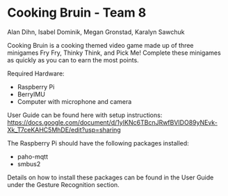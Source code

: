 # Cooking Bruin - Team 8
Alan Dihn, Isabel Dominik, Megan Gronstad, Karalyn Sawchuk

Cooking Bruin is a cooking themed video game made up of three minigames Fry Fry, Thinky Think, and Pick Me! Complete these minigames as quickly as you can to earn the most points.

Required Hardware:
- Raspberry Pi
- BerryIMU
- Computer with microphone and camera

User Guide can be found here with setup instructions:
https://docs.google.com/document/d/1yIKNc6TBcnJRwfBVIDO89yNEvk-Xk_T7ceKAHC5MhDE/edit?usp=sharing 

The Raspberry Pi should have the following packages installed:
- paho-mqtt
- smbus2

Details on how to install these packages can be found in the User Guide under the Gesture Recognition section.
